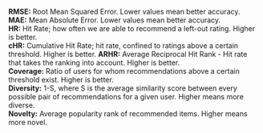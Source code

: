 **RMSE:** Root Mean Squared Error. Lower values mean better accuracy.  
**MAE:**  Mean Absolute Error. Lower values mean better accuracy.  
**HR:**   Hit Rate; how often we are able to recommend a left-out rating. Higher is better.  
**cHR:**  Cumulative Hit Rate; hit rate, confined to ratings above a certain threshold.   Higher is better.
**ARHR:** Average Reciprocal Hit Rank - Hit rate that takes the ranking into account. Higher is better.  
**Coverage:** Ratio of users for whom recommendations above a certain threshold exist. Higher is better.  
**Diversity:** 1-S, where S is the average similarity score between every possible pair of recommendations for a given user. Higher means more diverse.  
**Novelty:** Average popularity rank of recommended items. Higher means more novel.  
        